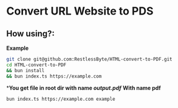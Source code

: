 # Convert URL Website to PDS
## How using?:
**Example**
```bash
git clone git@github.com:RestlessByte/HTML-convert-to-PDF.git
cd HTML-convert-to-PDF 
&& bun install 
&& bun index.ts https://example.com
```
***You get file in root dir with name *output.pdf***
**With name pdf**
```bash
bun index.ts https://example.com example